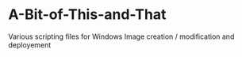 # A-Bit-of-This-and-That
Various scripting files for Windows Image creation / modification and deployement
